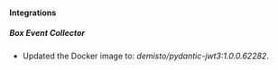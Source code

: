 #### Integrations
##### Box Event Collector
- Updated the Docker image to: *demisto/pydantic-jwt3:1.0.0.62282*.
